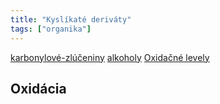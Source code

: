```yaml
---
title: "Kyslíkaté deriváty"
tags: ["organika"]
---
```


[karbonylové-zlúčeniny](che/och/karbonylové-zlúčeniny.md)
[alkoholy](che/och/alkoholy.md)
[Oxidačné levely](che/och/deriváty.md#Oxidačné%20levely)

## Oxidácia